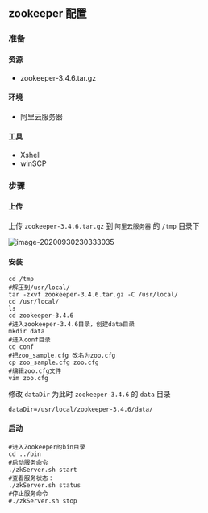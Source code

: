 ## zookeeper 配置

### 准备

#### 资源

- zookeeper-3.4.6.tar.gz

#### 环境

- 阿里云服务器

#### 工具

- Xshell
- winSCP

### 步骤

#### 上传

上传 `zookeeper-3.4.6.tar.gz` 到 `阿里云服务器` 的 `/tmp` 目录下

![image-20200930230333035](D:\core\Java\framework\Dubbo\learnDubboFromItheima\笔记\image-20200930230333035.png)

#### 安装


```
cd /tmp
#解压到/usr/local/
tar -zxvf zookeeper-3.4.6.tar.gz -C /usr/local/
cd /usr/local/
ls
cd zookeeper-3.4.6
#进入zookeeper-3.4.6目录，创建data目录
mkdir data 
#进入conf目录
cd conf 
#把zoo_sample.cfg 改名为zoo.cfg
cp zoo_sample.cfg zoo.cfg 
#编辑zoo.cfg文件
vim zoo.cfg 
```

修改 `dataDir` 为此时 `zookeeper-3.4.6` 的 `data` 目录

```
dataDir=/usr/local/zookeeper-3.4.6/data/
```

#### 启动

```
#进入Zookeeper的bin目录
cd ../bin
#启动服务命令
./zkServer.sh start
#查看服务状态：
./zkServer.sh status
#停止服务命令
#./zkServer.sh stop
```















